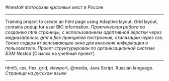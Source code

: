 #mesto#
*Фотоархив красивых мест в России*  
______________
Training project to create an html page using Adaptive layout, Grid layout, contains popup for user BIO information.
*Практическая работа по созданию html страницы, с использованием адаптивной вёрстки через медиазапросы, grid и flex принципов построения, cтилизации через css. Также содержит всплывающее окно для внесения информации о пользователе. Проект структурирован по организационной системе БЭМ Nested*
[Ссылка на учебный проект]   
________________
html5, css, flex, grid, viewport, @media, Java Script. Russian language.
*Страница на русском языке*
